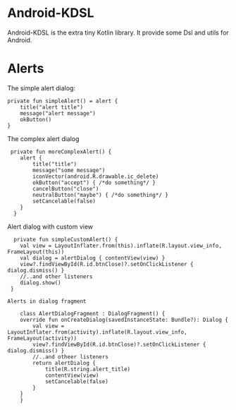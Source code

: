 # Android-KDSL
Android-KDSL is the extra tiny Kotlin library. It provide some Dsl and utils for Android. 
# Alerts

The simple alert dialog: 
  
    private fun simpleAlert() = alert {
        title("alert title")
        message("alert message")
        okButton()
    }
 The complex alert dialog
 
     private fun moreComplexAlert() {
        alert {
            title("title")
            message("some message")
            iconVector(android.R.drawable.ic_delete)
            okButton("accept") { /*do something*/ }
            cancelButton("close")
            neutralButton("maybe") { /*do something*/ }
            setCancelable(false)
        }
      }
  Alert dialog with custom view
  
      private fun simpleCustomAlert() {
        val view = LayoutInflater.from(this).inflate(R.layout.view_info, FrameLayout(this))
        val dialog = alertDialog { contentView(view) }
        view?.findViewById(R.id.btnClose)?.setOnClickListener { dialog.dismiss() }
        //..and other listeners
        dialog.show()
     }
    
    Alerts in dialog fragment
    
        class AlertDialogFragment : DialogFragment() {
        override fun onCreateDialog(savedInstanceState: Bundle?): Dialog {
            val view = LayoutInflater.from(activity).inflate(R.layout.view_info, FrameLayout(activity))
            view?.findViewById(R.id.btnClose)?.setOnClickListener { dialog.dismiss() }
            //..and otheer listeners
            return alertDialog {
                title(R.string.alert_title)
                contentView(view)
                setCancelable(false)
            }
        }
        }
       
    

